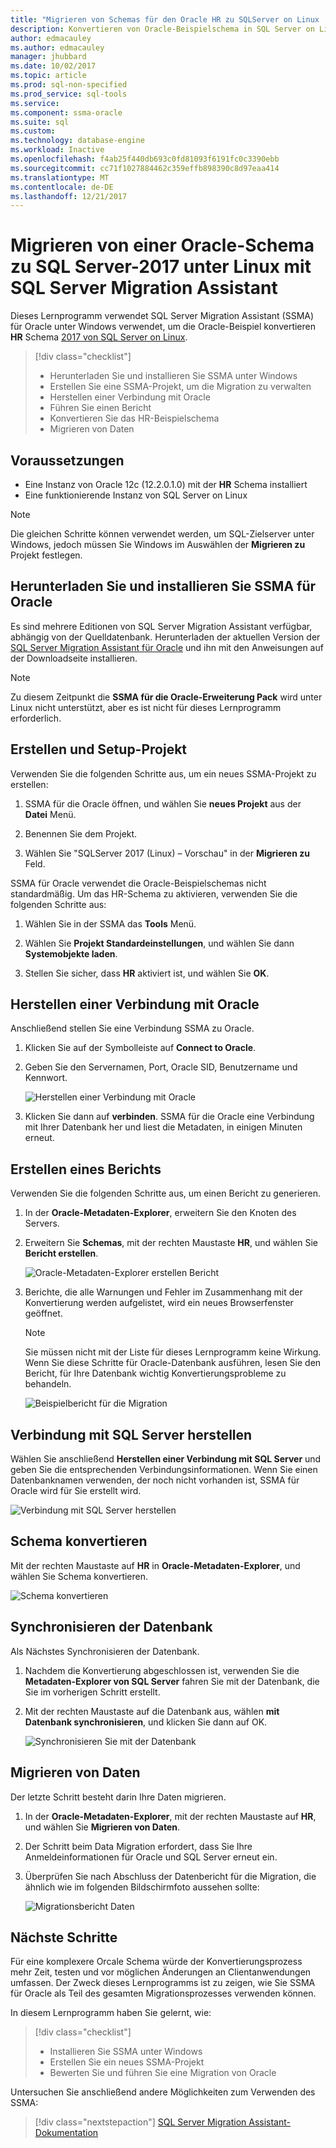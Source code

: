 ```yaml
---
title: "Migrieren von Schemas für den Oracle HR zu SQLServer on Linux | Microsoft Docs"
description: Konvertieren von Oracle-Beispielschema in SQL Server on Linux
author: edmacauley
ms.author: edmacauley
manager: jhubbard
ms.date: 10/02/2017
ms.topic: article
ms.prod: sql-non-specified
ms.prod_service: sql-tools
ms.service: 
ms.component: ssma-oracle
ms.suite: sql
ms.custom: 
ms.technology: database-engine
ms.workload: Inactive
ms.openlocfilehash: f4ab25f440db693c0fd81093f6191fc0c3390ebb
ms.sourcegitcommit: cc71f1027884462c359effb898390c8d97eaa414
ms.translationtype: MT
ms.contentlocale: de-DE
ms.lasthandoff: 12/21/2017
---
```

# <a name="migrate-an-oracle-schema-to-sql-server-2017-on-linux-with-the-sql-server-migration-assistant"></a>Migrieren von einer Oracle-Schema zu SQL Server-2017 unter Linux mit SQL Server Migration Assistant

Dieses Lernprogramm verwendet SQL Server Migration Assistant (SSMA) für Oracle unter Windows verwendet, um die Oracle-Beispiel konvertieren **HR** Schema [2017 von SQL Server on Linux](../../linux/sql-server-linux-overview.md).

> [!div class="checklist"]
> * Herunterladen Sie und installieren Sie SSMA unter Windows
> * Erstellen Sie eine SSMA-Projekt, um die Migration zu verwalten
> * Herstellen einer Verbindung mit Oracle
> * Führen Sie einen Bericht
> * Konvertieren Sie das HR-Beispielschema
> * Migrieren von Daten

## <a name="prerequisites"></a>Voraussetzungen

- Eine Instanz von Oracle 12c (12.2.0.1.0) mit der **HR** Schema installiert
- Eine funktionierende Instanz von SQL Server on Linux

> [!NOTE]
> Die gleichen Schritte können verwendet werden, um SQL-Zielserver unter Windows, jedoch müssen Sie Windows im Auswählen der **Migrieren zu** Projekt festlegen.

## <a name="download-and-install-ssma-for-oracle"></a>Herunterladen Sie und installieren Sie SSMA für Oracle

Es sind mehrere Editionen von SQL Server Migration Assistant verfügbar, abhängig von der Quelldatenbank.  Herunterladen der aktuellen Version der [SQL Server Migration Assistant für Oracle](http://aka.ms/ssmafororacle) und ihn mit den Anweisungen auf der Downloadseite installieren.

> [!NOTE]
> Zu diesem Zeitpunkt die **SSMA für die Oracle-Erweiterung Pack** wird unter Linux nicht unterstützt, aber es ist nicht für dieses Lernprogramm erforderlich.

## <a name="create-and-set-up-project"></a>Erstellen und Setup-Projekt

Verwenden Sie die folgenden Schritte aus, um ein neues SSMA-Projekt zu erstellen:

1. SSMA für die Oracle öffnen, und wählen Sie **neues Projekt** aus der **Datei** Menü.

1. Benennen Sie dem Projekt.

1. Wählen Sie "SQLServer 2017 (Linux) – Vorschau" in der **Migrieren zu** Feld.

SSMA für Oracle verwendet die Oracle-Beispielschemas nicht standardmäßig. Um das HR-Schema zu aktivieren, verwenden Sie die folgenden Schritte aus:

1. Wählen Sie in der SSMA das **Tools** Menü.

1. Wählen Sie **Projekt Standardeinstellungen**, und wählen Sie dann **Systemobjekte laden**.

1. Stellen Sie sicher, dass **HR** aktiviert ist, und wählen Sie **OK**.

## <a name="connect-to-oracle"></a>Herstellen einer Verbindung mit Oracle

Anschließend stellen Sie eine Verbindung SSMA zu Oracle.

1. Klicken Sie auf der Symbolleiste auf **Connect to Oracle**.

1. Geben Sie den Servernamen, Port, Oracle SID, Benutzername und Kennwort.

   ![Herstellen einer Verbindung mit Oracle](./media/sql-server-linux-convert-from-oracle/ConnectToOracle.png)

1. Klicken Sie dann auf **verbinden**. SSMA für die Oracle eine Verbindung mit Ihrer Datenbank her und liest die Metadaten, in einigen Minuten erneut.

## <a name="create-a-report"></a>Erstellen eines Berichts

Verwenden Sie die folgenden Schritte aus, um einen Bericht zu generieren.

1. In der **Oracle-Metadaten-Explorer**, erweitern Sie den Knoten des Servers.

1. Erweitern Sie **Schemas**, mit der rechten Maustaste **HR**, und wählen Sie **Bericht erstellen**.

   ![Oracle-Metadaten-Explorer erstellen Bericht](./media/sql-server-linux-convert-from-oracle/CreateReport.png)

1. Berichte, die alle Warnungen und Fehler im Zusammenhang mit der Konvertierung werden aufgelistet, wird ein neues Browserfenster geöffnet.

   > [!NOTE]
   > Sie müssen nicht mit der Liste für dieses Lernprogramm keine Wirkung. Wenn Sie diese Schritte für Oracle-Datenbank ausführen, lesen Sie den Bericht, für Ihre Datenbank wichtig Konvertierungsprobleme zu behandeln.

   ![Beispielbericht für die Migration](./media/sql-server-linux-convert-from-oracle/SSMAReport.png)

## <a name="connect-to-sql-server"></a>Verbindung mit SQL Server herstellen

Wählen Sie anschließend **Herstellen einer Verbindung mit SQL Server** und geben Sie die entsprechenden Verbindungsinformationen.  Wenn Sie einen Datenbanknamen verwenden, der noch nicht vorhanden ist, SSMA für Oracle wird für Sie erstellt wird.

![Verbindung mit SQL Server herstellen](./media/sql-server-linux-convert-from-oracle/ConnectToSQLServer.png)

## <a name="convert-schema"></a>Schema konvertieren

Mit der rechten Maustaste auf **HR** in **Oracle-Metadaten-Explorer**, und wählen Sie Schema konvertieren.

![Schema konvertieren](./media/sql-server-linux-convert-from-oracle/ConvertSchema.png)

## <a name="synchronize-database"></a>Synchronisieren der Datenbank

Als Nächstes Synchronisieren der Datenbank.

1. Nachdem die Konvertierung abgeschlossen ist, verwenden Sie die **Metadaten-Explorer von SQL Server** fahren Sie mit der Datenbank, die Sie im vorherigen Schritt erstellt.

1. Mit der rechten Maustaste auf die Datenbank aus, wählen **mit Datenbank synchronisieren**, und klicken Sie dann auf OK.

   ![Synchronisieren Sie mit der Datenbank](./media/sql-server-linux-convert-from-oracle/SynchronizeWithDatabase.png)

## <a name="migrate-data"></a>Migrieren von Daten

Der letzte Schritt besteht darin Ihre Daten migrieren.

1. In der **Oracle-Metadaten-Explorer**, mit der rechten Maustaste auf **HR**, und wählen Sie **Migrieren von Daten**.

1. Der Schritt beim Data Migration erfordert, dass Sie Ihre Anmeldeinformationen für Oracle und SQL Server erneut ein.

1. Überprüfen Sie nach Abschluss der Datenbericht für die Migration, die ähnlich wie im folgenden Bildschirmfoto aussehen sollte:

   ![Migrationsbericht Daten](./media/sql-server-linux-convert-from-oracle/DataMigrationReport.png)

## <a name="next-steps"></a>Nächste Schritte

Für eine komplexere Orcale Schema würde der Konvertierungsprozess mehr Zeit, testen und vor möglichen Änderungen an Clientanwendungen umfassen. Der Zweck dieses Lernprogramms ist zu zeigen, wie Sie SSMA für Oracle als Teil des gesamten Migrationsprozesses verwenden können.

In diesem Lernprogramm haben Sie gelernt, wie:
> [!div class="checklist"]
> * Installieren Sie SSMA unter Windows
> * Erstellen Sie ein neues SSMA-Projekt
> * Bewerten Sie und führen Sie eine Migration von Oracle

Untersuchen Sie anschließend andere Möglichkeiten zum Verwenden des SSMA:

> [!div class="nextstepaction"]
>[SQL Server Migration Assistant-Dokumentation](../sql-server-migration-assistant.md)
